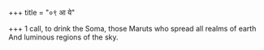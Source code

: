 +++
title = "०९ आ ये"

+++
1 call, to drink the Soma, those Maruts who spread all realms of earth  
     And luminous regions of the sky.